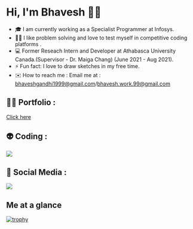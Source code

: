# Hi, I'm Bhavesh 👋🏼 


- 🎓 I am currently working as a Specialist Programmer at Infosys.
- 👩‍💻 I like problem solving and love to test myself in competitive coding platforms .
- 💻 Former Reseach Intern and Developer at Athabasca University Canada.(Supervisor - Dr. Maiga Chang) (June 2021 - Aug 2021).
- ⚡ Fun fact: I love to draw sketches in my free time.
- ✉️ How to reach me : Email me at : bhaveshgandhi1999@gmail.com/bhavesh.work.99@gmail.com


## 👨‍🎓 Portfolio : 

[Click here](https://personal-portfolio-lac-rho.vercel.app/)

##  👽 Coding :

<a href="https://leetcode.com/_droid_/" target="_blank"><img src = "https://img.shields.io/badge/LeetCode-000000?style=for-the-badge&logo=LeetCode&logoColor=#d16c06" /></a>

## 💼 Social Media :

 <a href="https://www.linkedin.com/in/bhavesh-g-23672416b/" target="_blank"><img src="https://img.shields.io/badge/LinkedIn-0077B5?style=for-the-badge&logo=linkedin&logoColor=white" /></a>  
<!-- <a href="https://www.instagram.com/_bhavesh.here_/" target="_blank"><img src = "https://img.shields.io/badge/Instagram-E4405F?style=for-the-badge&logo=instagram&logoColor=white" /></a>
<!--  <a href="https://www.fiverr.com/droidkiddo?up_rollout=true" target="_blank"><img src = "https://img.shields.io/badge/fiverr-1DBF73?style=for-the-badge&logo=fiverr&logoColor=white" /></a>
 -->
## Me at a glance

[![trophy](https://github-profile-trophy.vercel.app/?username=SeekerHub&show_icons=true&theme=darkhub)](https://github.com/ryo-ma/github-profile-trophy)


<!--
**SeekerHub/SeekerHub** is a ✨ _special_ ✨ repository because its `README.md` (this file) appears on your GitHub profile.



Here are some ideas to get you started:

- 🔭 I’m currently working on ...
- 🌱 I’m currently learning ...
- 👯 I’m looking to collaborate on ...
- 🤔 I’m looking for help with ...
- 💬 Ask me about ...
- 📫 How to reach me: ...
- 😄 Pronouns: ...
- ⚡ Fun fact: ...
-->
